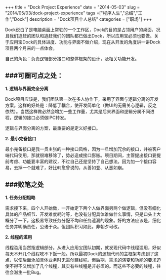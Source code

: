 +++
title = "Dock Project Experience"
date = "2014-05-03"
slug = "2014/05/03/dock-project-experience"
tags =["程序人生","总结","工作","Dock"]
description = "Dock项目个人总结"
categories = ["职场"]
+++

Dock说白了是电脑桌面上常驻的一个工作区，Dock的目的是占领用户的桌面，况且我们追赶的团队和追赶我们的团队都已做出Dock，所以应用宝必须也要做。关于应用宝Dock的具体进度、功能与界面不做介绍，现在从开发的角度讲一讲Dock项目两个月来的一点体会。

自己的角色：负责逻辑部分接口和整体框架的设计，及相关功能开发。

###可圈可点之处：
------------------------------------------------------------------------------
**1. 逻辑与界面完全分离**

Dock项目应该是，我们团队第一次在多人协作下，采用了界面与逻辑分离的开发方案。这样的好处是：降低了耦合，使开发简单化（做UI的无需关心逻辑，反之依然）。当然这样做必然会增加一些工作量，尤其是后来界面和逻辑分属不同进程，逻辑的接口必须做IPC转发。

逻辑与界面分离的方案，最重要的是定义好接口。

**2. 最小完备接口**

最小完备接口是我一贯主张的一种接口风格，因为一旦增加冗余的接口，并被客户端代码使用，那就很难移除了，势必造成接口膨胀。项目期间，主管提出接口要提前考虑、功能要丰富的建议，不过自己还是坚持了自己想法。因为加一个接口容易，去掉一个就难了，好比韩愈曾说的，从善如登、从恶如崩。


###败笔之处
-------------------------------------------------------------------------------
**1. 任务分配粗略**

需求接下来，四个人开始做，一开始定下两个人做界面另两个做逻辑，但没有细化具体的产品细节、开发难度耗时等，也没有分配具体谁做什么事情，只是口头上大概分了一下。这极易导致任务分配不均和任务遗漏的现象。好的方法应该是，细化任务并明确责任，公诸于众。但团队积习如此，非朝夕可改。

**2. 线程的滥用**

线程滥用当然指逻辑部分。从进入应用宝团队初期，就发现代码中线程滥用，好似每天不开几个线程吃不下饭一般。所以最初Dock的逻辑代码的主框架考虑到了这点，以使后面添加具体业务时无需创建线程。但后期，需求的演变和功能的要求迫使不得不又增加了几个线程，其实有些线程是非必须的。而这些不必要的线程，往往会滋生一批Bug。
